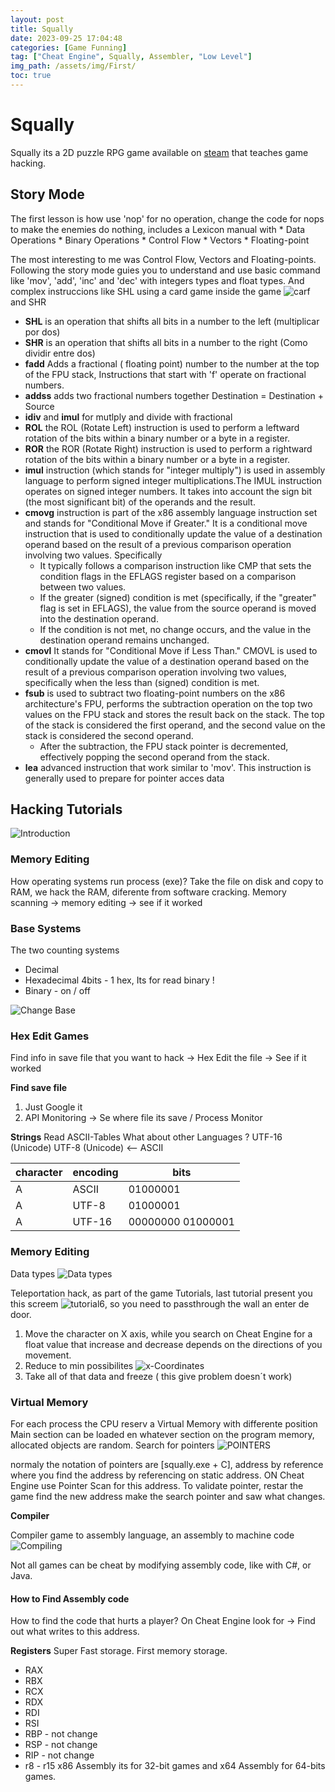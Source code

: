 ```yaml
---
layout: post
title: Squally
date: 2023-09-25 17:04:48 
categories: [Game Funning]
tag: ["Cheat Engine", Squally, Assembler, "Low Level"]
img_path: /assets/img/First/
toc: true
---
```


# Squally

Squally its a 2D puzzle RPG game available on [steam](https://store.steampowered.com/app/770200/Squally/) that teaches game hacking. 

## Story Mode

The first lesson is how use 'nop' for no operation, change the code for nops to make the enemies do nothing, includes a Lexicon manual with 
    * Data Operations
    * Binary Operations
    * Control Flow
    * Vectors
    * Floating-point

The most interesting to me was Control Flow, Vectors and Floating-points. Following the story mode guies you to understand and use basic command like 'mov', 'add', 'inc' and 'dec' with integers types and float types. 
And complex instruccions like SHL using a card game inside the game  ![carf](cards.png) and SHR 
- **SHL** is an operation that shifts all bits in a number to the left (multiplicar por dos)
- **SHR** is an operation that shifts all bits in a number to the right (Como dividir entre dos)
- **fadd** Adds a fractional ( floating point) number to the number at the top of the FPU stack, Instructions that start with 'f' operate on fractional numbers.
- **addss** adds two fractional numbers together Destination = Destination + Source
- **idiv** and **imul** for mutlply and divide with fractional
- **ROL** the ROL (Rotate Left) instruction is used to perform a leftward rotation of the bits within a binary number or a byte in a register. 
- **ROR** the ROR (Rotate Right) instruction is used to perform a rightward rotation of the bits within a binary number or a byte in a register.
- **imul**  instruction (which stands for "integer multiply") is used in assembly language to perform signed integer multiplications.The IMUL instruction operates on signed integer numbers. It takes into account the sign bit (the most significant bit) of the operands and the result. 
- **cmovg** instruction is part of the x86 assembly language instruction set and stands for "Conditional Move if Greater." It is a conditional move instruction that is used to conditionally update the value of a destination operand based on the result of a previous comparison operation involving two values. Specifically
  - It typically follows a comparison instruction like CMP that sets the condition flags in the EFLAGS register based on a comparison between two values.
  - If the greater (signed) condition is met (specifically, if the "greater" flag is set in EFLAGS), the value from the source operand is moved into the destination operand.
  - If the condition is not met, no change occurs, and the value in the destination operand remains unchanged.
- **cmovl** It stands for "Conditional Move if Less Than." CMOVL is used to conditionally update the value of a destination operand based on the result of a previous comparison operation involving two values, specifically when the less than (signed) condition is met.
- **fsub** is used to subtract two floating-point numbers on the x86 architecture's FPU, performs the subtraction operation on the top two values on the FPU stack and stores the result back on the stack. The top of the stack is considered the first operand, and the second value on the stack is considered the second operand.
    -  After the subtraction, the FPU stack pointer is decremented, effectively popping the second operand from the stack.
- **lea** advanced instruction that work similar to 'mov'. This instruction is generally used to prepare for pointer acces data 

## Hacking Tutorials
![Introduction](image.png)

### Memory Editing

How operating systems run process (exe)?
Take the file on disk and copy to RAM, we hack the RAM, diferente from software cracking. 
Memory scanning -> memory editing -> see if it worked
### Base Systems

The two counting systems
  * Decimal
  * Hexadecimal 4bits - 1 hex, Its for read binary ! 
  * Binary - on / off 

![Change Base](image-1.png)

### Hex Edit Games

Find info in save file that you want to hack -> Hex Edit the file -> See if it worked 

**Find save file**
1. Just Google it
2. API Monitoring -> Se where file its save / Process Monitor 

**Strings**
Read ASCII-Tables 
What about other Languages ? 
UTF-16 (Unicode)
UTF-8 (Unicode) <-- ASCII 

| **character** | **encoding** | **bits**          |
| ------------- | ------------ | ----------------- |
| A             | ASCII        | 01000001          |
| A             | UTF-8        | 01000001          |
| A             | UTF-16       | 00000000 01000001 |

### Memory Editing 
Data types 
![Data types](image-2.png)

Teleportation hack, as part of the game Tutorials, last tutorial present you this screem ![tutorial6](image-3.png), so you need to passthrough the wall an enter de door.

1. Move the character on X axis, while you search on Cheat Engine for a float value that increase and decrease depends on the directions of you movement. 
2. Reduce to min possibilites
![x-Coordinates](image-4.png)
3. Take all of that data and freeze ( this give problem doesn´t work)

### Virtual Memory

For each process the CPU reserv a Virtual Memory with differente position
Main section can be loaded en whatever section on the program memory, allocated objects are random.
Search for pointers
![POINTERS](image-5.png)

normaly the notation of pointers are [squally.exe + C], address by reference where you find the address by referencing on static address. 
ON Cheat Engine use Pointer Scan for this address. 
To validate pointer, restar the game find the new address make the search pointer and saw what changes.
 
 **Compiler**

 Compiler game to assembly language, an assembly to machine code
 ![Compiling](image-6.png)

 Not all games can be cheat by modifying assembly code, like with C#, or Java. 

 #### How to Find Assembly code 
 How to find the code that hurts a player? 
 On Cheat Engine look for -> Find out what writes to this address. 

 **Registers**
Super Fast storage.
First memory storage.
* RAX
* RBX
* RCX
* RDX
* RDI
* RSI
* RBP - not change 
* RSP - not change 
* RIP - not change
* r8 - r15 
x86 Assembly its for 32-bit games and x64 Assembly for 64-bits games. 
